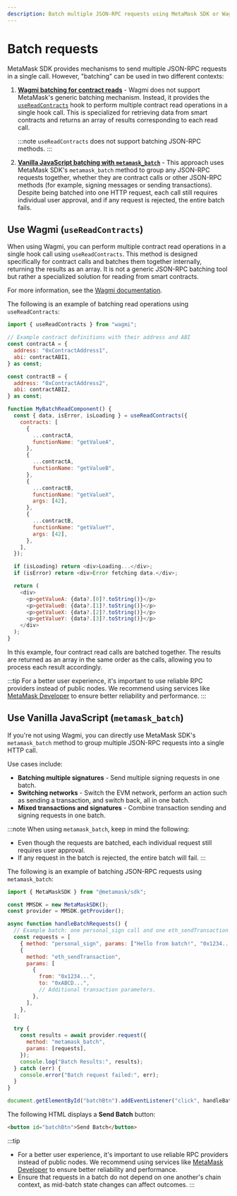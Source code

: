 ```yaml
---
description: Batch multiple JSON-RPC requests using MetaMask SDK or Wagmi.
---
```


# Batch requests

MetaMask SDK provides mechanisms to send multiple JSON-RPC requests in a single call.
However, "batching" can be used in two different contexts:

1. [**Wagmi batching for contract reads**](#use-wagmi-usereadcontracts) - Wagmi does not support MetaMask's generic batching mechanism.
   Instead, it provides the [`useReadContracts`](https://wagmi.sh/react/api/hooks/useReadContracts) hook to perform multiple contract read operations in a single hook call.
   This is specialized for retrieving data from smart contracts and returns an array of results corresponding to each read call.

   :::note
   `useReadContracts` does not support batching JSON-RPC methods.
   :::

2. [**Vanilla JavaScript batching with `metamask_batch`**](#use-vanilla-javascript-metamask_batch) -
   This approach uses MetaMask SDK's `metamask_batch` method to group any JSON-RPC requests together, whether they are contract calls or other JSON-RPC methods (for example, signing messages or sending transactions).
   Despite being batched into one HTTP request, each call still requires individual user approval, and if any request is rejected, the entire batch fails.

## Use Wagmi (`useReadContracts`)

When using Wagmi, you can perform multiple contract read operations in a single hook call using `useReadContracts`.
This method is designed specifically for contract calls and batches them together internally, returning the results as an array.
It is not a generic JSON-RPC batching tool but rather a specialized solution for reading from smart contracts.

For more information, see the [Wagmi documentation](https://wagmi.sh/react/api/hooks/useReadContracts).

The following is an example of batching read operations using `useReadContracts`:

```js
import { useReadContracts } from "wagmi";

// Example contract definitions with their address and ABI
const contractA = {
  address: "0xContractAddress1",
  abi: contractABI1,
} as const;

const contractB = {
  address: "0xContractAddress2",
  abi: contractABI2,
} as const;

function MyBatchReadComponent() {
  const { data, isError, isLoading } = useReadContracts({
    contracts: [
      {
        ...contractA,
        functionName: "getValueA",
      },
      {
        ...contractA,
        functionName: "getValueB",
      },
      {
        ...contractB,
        functionName: "getValueX",
        args: [42],
      },
      {
        ...contractB,
        functionName: "getValueY",
        args: [42],
      },
    ],
  });

  if (isLoading) return <div>Loading...</div>;
  if (isError) return <div>Error fetching data.</div>;

  return (
    <div>
      <p>getValueA: {data?.[0]?.toString()}</p>
      <p>getValueB: {data?.[1]?.toString()}</p>
      <p>getValueX: {data?.[2]?.toString()}</p>
      <p>getValueY: {data?.[3]?.toString()}</p>
    </div>
  );
}
```

In this example, four contract read calls are batched together.
The results are returned as an array in the same order as the calls, allowing you to process each result accordingly.

:::tip
For a better user experience, it's important to use reliable RPC providers instead of public nodes.
We recommend using services like [MetaMask Developer](https://developer.metamask.io/) to ensure better reliability and performance.
:::

## Use Vanilla JavaScript (`metamask_batch`)

If you're not using Wagmi, you can directly use MetaMask SDK's `metamask_batch` method to group multiple JSON-RPC requests into a single HTTP call.

Use cases include:

- **Batching multiple signatures** - Send multiple signing requests in one batch.
- **Switching networks** - Switch the EVM network, perform an action such as sending a transaction, and switch back, all in one batch.
- **Mixed transactions and signatures** - Combine transaction sending and signing requests in one batch.

:::note
When using `metamask_batch`, keep in mind the following:

- Even though the requests are batched, each individual request still requires user approval.
- If any request in the batch is rejected, the entire batch will fail.
:::

The following is an example of batching JSON-RPC requests using `metamask_batch`:

```js
import { MetaMaskSDK } from "@metamask/sdk";

const MMSDK = new MetaMaskSDK();
const provider = MMSDK.getProvider();

async function handleBatchRequests() {
  // Example batch: one personal_sign call and one eth_sendTransaction call.
  const requests = [
    { method: "personal_sign", params: ["Hello from batch!", "0x1234..."] },
    {
      method: "eth_sendTransaction",
      params: [
        {
          from: "0x1234...",
          to: "0xABCD...",
          // Additional transaction parameters.
        },
      ],
    },
  ];

  try {
    const results = await provider.request({
      method: "metamask_batch",
      params: [requests],
    });
    console.log("Batch Results:", results);
  } catch (err) {
    console.error("Batch request failed:", err);
  }
}

document.getElementById("batchBtn").addEventListener("click", handleBatchRequests);
```

The following HTML displays a **Send Batch** button:

```html
<button id="batchBtn">Send Batch</button>
```

:::tip
- For a better user experience, it's important to use reliable RPC providers instead of public nodes.
  We recommend using services like [MetaMask Developer](https://developer.metamask.io/) to ensure better reliability and performance.
- Ensure that requests in a batch do not depend on one another's chain context, as mid-batch state changes can affect outcomes.
:::

